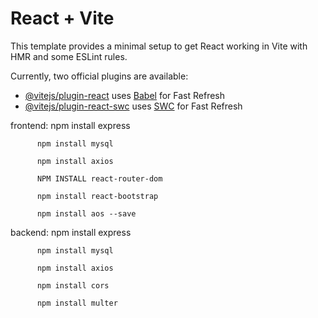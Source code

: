 # React + Vite

This template provides a minimal setup to get React working in Vite with HMR and some ESLint rules.

Currently, two official plugins are available:

- [@vitejs/plugin-react](https://github.com/vitejs/vite-plugin-react/blob/main/packages/plugin-react/README.md) uses [Babel](https://babeljs.io/) for Fast Refresh
- [@vitejs/plugin-react-swc](https://github.com/vitejs/vite-plugin-react-swc) uses [SWC](https://swc.rs/) for Fast Refresh

frontend: npm install express

          npm install mysql
          
          npm install axios
          
          NPM INSTALL react-router-dom
          
          npm install react-bootstrap
          
          npm install aos --save
          
backend:  npm install express

          npm install mysql
          
          npm install axios
          
          npm install cors
          
          npm install multer
